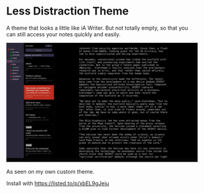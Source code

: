 # Less Distraction Theme

A theme that looks a little like iA Writer. But not totally empty, so that you can still access your notes quickly and easily.

![Screenshot](./screenshot.png?raw=true "Less Distraction Theme")

As seen on my own custom theme.

Install with https://listed.to/p/xbEL9gJeiu
